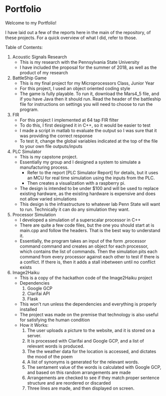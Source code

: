 # Portfolio

Welcome to my Portfolio!

I have laid out a few of the reports here in the main of the repository, of these projects. 
For a quick overview of what I did, refer to those.

Table of Contents:
1. Acoustic Signals Research
    - This is my research with the Pennsylvania State University
    - I have included the proposal for the summer of 2018, as well as the product of my research
2. BattleShip Game
    - This is my final project for my Microprocessors Class, Junior Year
    - For this project, I used an object oriented coding style
    - The game is fully playable. To run it, download the Mars4_5 file, and if you have
        Java then it should run. Read the header of the battleship file for instructions on settings 
        you will need to choose to run the program.
3. FIR
    - For this project I implemented at 64 tap FIR filter
    - To do this, I first designed it in C++, so it would be easier to test
    - I made a script in matlab to evaluate the output so I was sure that it was providing the correct response
    - To test it, change the global variables indicated at the top of the file to your own file outputs/inputs
4. PLC Simulator
    - This is my capstone project.
    - Essentially my group and I designed a system to simulate a manufacturing process.
        - Refer to the report [PLC Simulator Report] for details, but it uses an MCU for real time simulation using the inputs from the PLC. 
        - Then creates a visualization with a raspberry pi.
    - The design is intended to be under $100 and will be used to replace existing hardware, as the existing hardware is expensive and does not allow varied simulations
    - This design is the infrastructure to whatever lab Penn State will want to run. Technically it can do any simulation they want.
5. Processor Simulation
    - I developed a simulation of a superscalar processor in C++
    - There are quite a few code files, but the one you should start at is main.cpp and follow the headers. That is the best way to understand it.
    - Essentially, the program takes an input of the form 
            .processor
            command
            command
        and creates an object for each processor, which contains the list of commands. Then the simulation
        pits each command from every processor against each other to test if there is a conflict. If there is,
        then it adds a stall inbetween until no conflict exists
6. Image2Haiku
    - This is a copy of the hackathon code of the Image2Haiku project
    - Dependencies
        1. Google GCP
        2. Clarifai API
        3. Flask
    - This won't run unless the dependencies and everything is properly installed
    - The project was made on the premise that technology is also useful for satisfying the human condition
    - How it Works:
        1. The user uploads a picture to the website, and it is stored on a server. 
        2. It is processed with Clarifai and Google GCP, and a list of relevant words is produced. 
        3. The the weather data for the location is accessed, and dictates the mood of the poem
        4. A list of synonyms is generated for the relevant words.
        5. The sentament value of the words is calculated with Google GCP, and based on this random arrangements are made
        6. Arrangements are checked to see if they match proper sentence structure and are reordered or discarded
        7. Three lines are made, and then displayed on screen.
